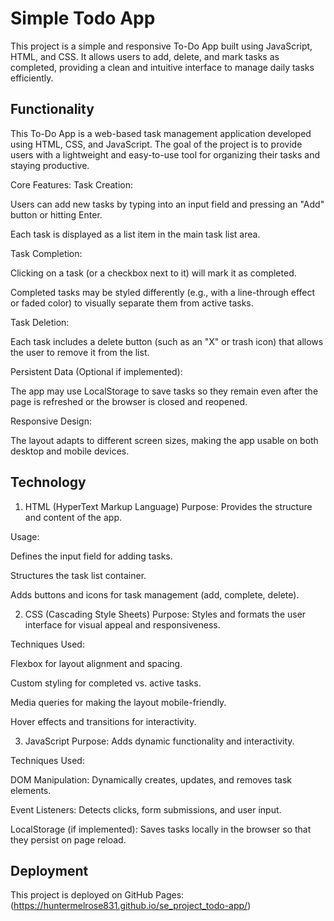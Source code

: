 # Simple Todo App

This project is a simple and responsive To-Do App built using JavaScript, HTML, and CSS. It allows users to add, delete, and mark tasks as completed, providing a clean and intuitive interface to manage daily tasks efficiently.

## Functionality

This To-Do App is a web-based task management application developed using HTML, CSS, and JavaScript. The goal of the project is to provide users with a lightweight and easy-to-use tool for organizing their tasks and staying productive.

Core Features:
Task Creation:

Users can add new tasks by typing into an input field and pressing an "Add" button or hitting Enter.

Each task is displayed as a list item in the main task list area.

Task Completion:

Clicking on a task (or a checkbox next to it) will mark it as completed.

Completed tasks may be styled differently (e.g., with a line-through effect or faded color) to visually separate them from active tasks.

Task Deletion:

Each task includes a delete button (such as an "X" or trash icon) that allows the user to remove it from the list.

Persistent Data (Optional if implemented):

The app may use LocalStorage to save tasks so they remain even after the page is refreshed or the browser is closed and reopened.

Responsive Design:

The layout adapts to different screen sizes, making the app usable on both desktop and mobile devices.

## Technology

1. HTML (HyperText Markup Language)
   Purpose: Provides the structure and content of the app.

Usage:

Defines the input field for adding tasks.

Structures the task list container.

Adds buttons and icons for task management (add, complete, delete).

2. CSS (Cascading Style Sheets)
   Purpose: Styles and formats the user interface for visual appeal and responsiveness.

Techniques Used:

Flexbox for layout alignment and spacing.

Custom styling for completed vs. active tasks.

Media queries for making the layout mobile-friendly.

Hover effects and transitions for interactivity.

3. JavaScript
   Purpose: Adds dynamic functionality and interactivity.

Techniques Used:

DOM Manipulation: Dynamically creates, updates, and removes task elements.

Event Listeners: Detects clicks, form submissions, and user input.

LocalStorage (if implemented): Saves tasks locally in the browser so that they persist on page reload.

## Deployment

This project is deployed on GitHub Pages:
(https://huntermelrose831.github.io/se_project_todo-app/)
